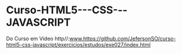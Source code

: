 # Curso-HTML5---CSS---JAVASCRIPT
Do Curso em Video 
http//:www.https://github.com/JefersonSO/curso-html5-css-javascript/exercicios/estudos/exe027/index.html
